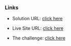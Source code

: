 ### Links

- Solution URL: [click here](https://github.com/weldu0/Frontend-Mentor-Challenges-Collection/product-preview-card-component-main)

- Live Site URL: [click here](https://weldu0.github.io/Frontend-Mentor-Challenges-Collection/product-preview-card-component-main)

- The challenge: [click here](https://www.frontendmentor.io/challenges/product-preview-card-component-GO7UmttRfa)